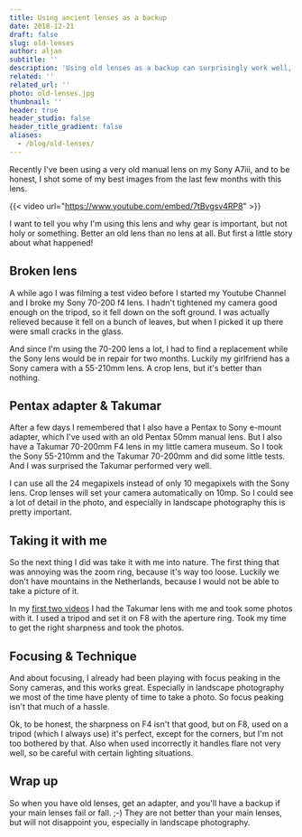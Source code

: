```yaml
---
title: Using ancient lenses as a backup
date: 2018-12-21
draft: false
slug: old-lenses
author: aljan
subtitle: ''
description: 'Using old lenses as a backup can surprisingly work well, even in landscape photography. They’re not a replacement for your main lenses but won’t disappoint in case of failure.'
related: ''
related_url: ''
photo: old-lenses.jpg
thumbnail: ''
header: true
header_studio: false
header_title_gradient: false
aliases:
  - /blog/old-lenses/
---
```


Recently I've been using a very old manual lens on my Sony A7iii, and to be honest, I shot some of my best images from the last few months with this lens.

{{< video url="https://www.youtube.com/embed/7tBvgsv4RP8" >}}

I want to tell you why I'm using this lens and why gear is important, but not holy or something. Better an old lens than no lens at all. But first a little story about what happened!

## Broken lens

A while ago I was filming a test video before I started my Youtube Channel and I broke my Sony 70-200 f4 lens. I hadn't tightened my camera good enough on the tripod, so it fell down on the soft ground. I was actually relieved because it fell on a bunch of leaves, but when I picked it up there were small cracks in the glass.

And since I'm using the 70-200 lens a lot, I had to find a replacement while the Sony lens would be in repair for two months. Luckily my girlfriend has a Sony camera with a 55-210mm lens. A crop lens, but it's better than nothing.

## Pentax adapter &amp; Takumar

After a few days I remembered that I also have a Pentax to Sony e-mount adapter, which I've used with an old Pentax 50mm manual lens. But I also have a Takumar 70-200mm F4 lens in my little camera museum. So I took the Sony 55-210mm and the Takumar 70-200mm and did some little tests. And I was surprised the Takumar performed very well.

I can use all the 24 megapixels instead of only 10 megapixels with the Sony lens. Crop lenses will set your camera automatically on 10mp. So I could see a lot of detail in the photo, and especially in landscape photography this is pretty important.

## Taking it with me

So the next thing I did was take it with me into nature. The first thing that was annoying was the zoom ring, because it's way too loose. Luckily we don't have mountains in the Netherlands, because I would not be able to take a picture of it.

In my [first two videos](https://www.youtube.com/channel/UCwrT63nbIvFbh2PSV8IkcPQ) I had the Takumar lens with me and took some photos with it. I used a tripod and set it on F8 with the aperture ring. Took my time to get the right sharpness and took the photos.

## Focusing &amp; Technique

And about focusing, I already had been playing with focus peaking in the Sony cameras, and this works great. Especially in landscape photography we most of the time have plenty of time to take a photo. So focus peaking isn't that much of a hassle.

Ok, to be honest, the sharpness on F4 isn't that good, but on F8, used on a tripod (which I always use) it's perfect, except for the corners, but I'm not too bothered by that. Also when used incorrectly it handles flare not very well, so be careful with certain lighting situations.

## Wrap up

So when you have old lenses, get an adapter, and you'll have a backup if your main lenses fail or fall. ;-) They are not better than your main lenses, but will not disappoint you, especially in landscape photography.